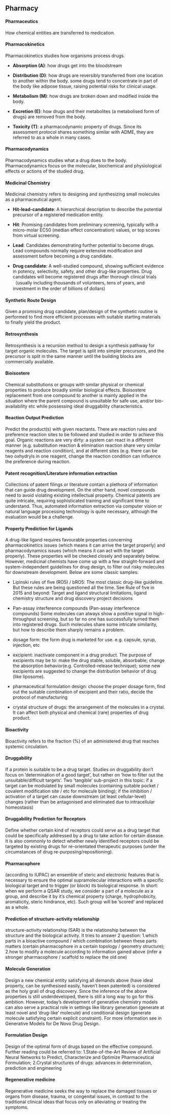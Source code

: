 ## Pharmacy

#### Pharmaceutics

How chemical entities are transferred to medication.

#### Pharmacokinetics

Pharmacokinetics studies how organisms process drugs.

  - **Absorption (A)**: how drugs get into the bloodstream

  - **Distribution (D)**: how drugs are reversibly transferred from one location to another within the body. some drugs tend to concentrate in part of the body like adipose tissue, raising potential risks for clinical usage.

  - **Metabolism (M)**: how drugs are broken down and modified inside the body.

  - **Excretion (E)**: how drugs and their metabolites (a metabolised form of drugs) are removed from the body.

  - **Toxicity (T)**: a pharmacodynamic property of drugs. Since its assessment protocol shares something similar with ADME, they are referred to as a whole in many cases.

#### Pharmacodynamics

Pharmacodynamics studies what a drug does to the body. Pharmacodynamics focus on the molecular, biochemical and physiological effects or actions of the studied drug.

#### Medicinal Chemistry

Medicinal chemistry refers to designing and synthesizing small molecules as a pharmaceutical agent.

  - **Hit-lead-candidate**: A hierarchical description to describe the potential precursor of a registered medication entity.

  - **Hit**: Promising candidates from preliminary screening, typically with a micro-molar EC50 (median effect concentration) values, or top scores from virtual screening.

  - **Lead**: Candidates demonstrating further potential to become drugs. Lead compounds normally require extensive modification and assessment before becoming a drug candidate.

  - **Drug candidate**: A well-studied compound, showing sufficient evidence in potency, selectivity, safety, and other drug-like properties. Drug candidates will become registered drugs after thorough clinical trials（usually including thousands of volunteers, tens of years, and investment in the order of billions of dollars)

#### Synthetic Route Design

Given a promising drug candidate, plan/design of the synthetic routine is performed to find more efficient processes with suitable starting materials to finally yield the product.

#### Retrosynthesis

Retrosynthesis is a recursion method to design a synthesis pathway for target organic molecules. The target is split into simpler precursors, and the precursor is split in the same manner until the building blocks are commercially available.

#### Bioisostere

Chemical substitutions or groups with similar physical or chemical properties to produce broadly similar biological effects. Bioisostere replacement from one compound to another is mainly applied in the situation where the parent compound is unsuitable for safe use, and/or bio-availability etc while possessing ideal druggability characteristics.

#### Reaction Output Prediction

Predict the product(s) with given reactants. There are reaction rules and preference reaction sites to be followed and studied in order to achieve this goal. Organic reactions are very dirty: a system can react in a different manner (e.g. substitution reaction & elimination reaction share very similar reagents and reaction condition), and at different sites (e.g. there can be two oxhydryls in one reagent, change the reaction condition can influence the preference during reaction.

#### Patent recognition/Literature information extraction

Collections of patent filings or literature contain a plethora of information that can guide drug development. On the other hand, novel compounds need to avoid violating existing intellectual property. Chemical patents are quite intricate, requiring sophisticated training and significant time to understand. Thus, automated information extraction via computer vision or natural language processing technology is quite necessary, although the evaluation would be a challenge.

#### Property Prediction for Ligands

A drug-like ligand requires favourable properties concerning pharmacokinetics issues (which means it can arrive the target properly) and pharmacodynamics issues (which means it can act with the target properly). These properties will be checked closely and separately below. However, medicinal chemists have come up with a few straight-forward and system-independent guidelines for drug design, to filter out risky molecules for downstream development. Below are some classic samples:

  - Lipinski rules of five (RO5) / bRO5: The most classic drug-like guideline. But these rules are being questioned all the time. See Rule of five in 2015 and beyond: Target and ligand structural limitations, ligand chemistry structure and drug discovery project decisions

  - Pan-assay interference compounds (Pan-assay interference compounds) Some molecules can always show a positive signal in high-throughput screening, but so far no one has successfully turned them into registered drugs. Such molecules share some intricate similarity, but how to describe them sharply remains a problem.

  - dosage form: the form drug is marketed for use. e.g. capsule, syrup, injection, etc

  - excipient: inactivate component in a drug product. The purpose of excipients may be to: make the drug stable, soluble, absorbable; change the absorption behavior(e.g. Controlled-release technique); some new excipients are suggested to change the distribution behavior of drug (like liposome).

  - pharmaceutical formulation design: choose the proper dosage form, find out the suitable combination of excipient and their ratio, decide the protocol of manufacturing

  - crystal structure of drugs: the arrangement of the molecules in a crystal. It can affect both physical and chemical (rare) properties of drug product.

#### Bioactivity

Bioactivity refers to the fraction (%) of an administered drug that reaches systemic circulation.

#### Druggability

If a protein is suitable to be a drug target. Studies on druggability don’t focus on ’determination of a good target’, but rather on ’how to filter out the unsuitable/difficult targets’. Two ’tangible’ sub-project in this topic: if a target can be modulated by small molecules (containing suitable pocket / covalent modification site / etc for molecule binding); if the inhibition / activation of a target can cause downstream (at least cellular-level) changes (rather than be antagonised and eliminated due to intracellular homeostasis)

#### Druggability Prediction for Receptors

Define whether certain kind of receptors could serve as a drug target that could be specifically addressed by a drug to take action for certain disease. It is also commonly to detect whether newly identified receptors could be targeted by existing drugs for re-orientated therapeutic purposes (under the circumstances of drug re-purposing/repositioning).

#### Pharmacophore

(according to IUPAC) an ensemble of steric and electronic features that is necessary to ensure the optimal supramolecular interactions with a specific biological target and to trigger (or block) its biological response. In short: when we perform a QSAR study, we consider a part of a molecule as a group, and describe it by it’s chemical property (charge, hydrophobicity, aromaticity, steric hindrance, etc). Such group will be ’scored’ and replaced as a whole.

#### Prediction of structure-activity relationship

structure-activity relationship (SAR) is the relationship between the structure and the biological activity. It tries to answer 2 question: 1.which parts in a bioactive compound / which combination between these parts matters (certain pharmacophore in a certain topology / geometry structure); 2.how to modify a molecule according to information gained above (infer a stronger pharmacophore / scaffold to replace the old one)

#### Molecule Generation

Design a new chemical entity satisfying all demands above (have ideal property, can be synthesised easily, haven’t been patented) is considered as the holy grail of drug discovery. Since the inference of the above properties is still underdeveloped, there is still a long way to go for this ambition. However, today’s development of generative chemistry models can also serve a practical role in settings like library generation (generate at least novel and ’drug-like’ molecule) and conditional design (generate molecule satisfying certain explicit constraint). For more information see in Generative Models for De Novo Drug Design.

#### Formulation Design

Design of the optimal form of drugs based on the effective compound. Further reading could be referred to: 1.State-of-the-Art Review of Artificial Neural Networks to Predict, Characterize and Optimize Pharmaceutical Formulation; 2.Crystal structures of drugs: advances in determination, prediction and engineering

#### Regenerative medicine

Regenerative medicine seeks the way to replace the damaged tissues or organs from disease, trauma, or congenital issues, in contrast to the traditional clinical ideas that focus only on alleviating or treating the symptoms.